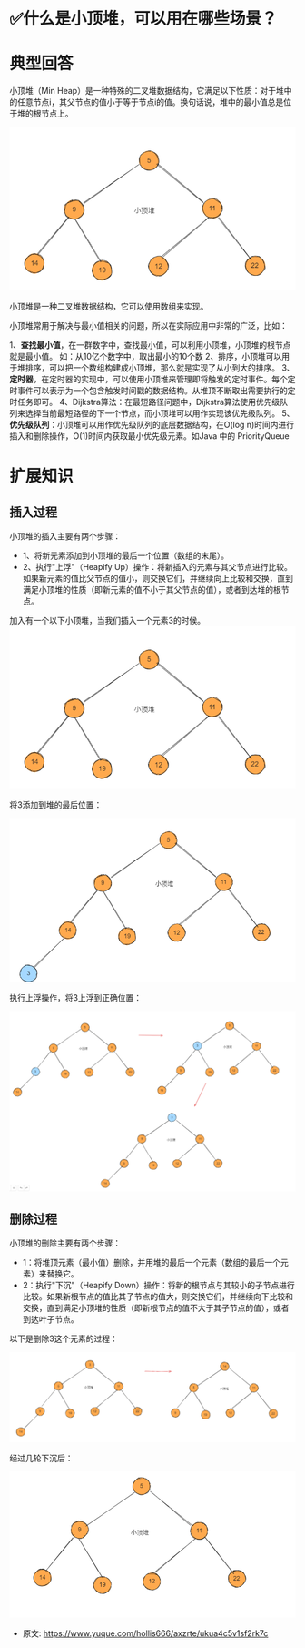 # ✅什么是小顶堆，可以用在哪些场景？
<!--page header-->

<a name="EovoM"></a>
# 典型回答
 
小顶堆（Min Heap）是一种特殊的二叉堆数据结构，它满足以下性质：对于堆中的任意节点i，其父节点的值小于等于节点i的值。换句话说，堆中的最小值总是位于堆的根节点上。

![image.png](./img/HAc1Pi59MdCoE_Oy/1691221691011-5012e8f3-fcd6-49b0-8296-63df3b9224d3-194535.png)

小顶堆是一种二叉堆数据结构，它可以使用数组来实现。


小顶堆常用于解决与最小值相关的问题，所以在实际应用中非常的广泛，比如：

1、**查找最小值**，在一群数字中，查找最小值，可以利用小顶堆，小顶堆的根节点就是最小值。
如：从10亿个数字中，取出最小的10个数
2、排序，小顶堆可以用于堆排序，可以把一个数组构建成小顶堆，那么就是实现了从小到大的排序。
3、**定时器**，在定时器的实现中，可以使用小顶堆来管理即将触发的定时事件。每个定时事件可以表示为一个包含触发时间戳的数据结构。从堆顶不断取出需要执行的定时任务即可。
4、Dijkstra算法：在最短路径问题中，Dijkstra算法使用优先级队列来选择当前最短路径的下一个节点，而小顶堆可以用作实现该优先级队列。
5、**优先级队列**：小顶堆可以用作优先级队列的底层数据结构，在O(log n)时间内进行插入和删除操作，O(1)时间内获取最小优先级元素。如Java 中的 PriorityQueue

<a name="PQlDS"></a>
# 扩展知识

<a name="q9oWz"></a>
## 插入过程

小顶堆的插入主要有两个步骤：

- 1、将新元素添加到小顶堆的最后一个位置（数组的末尾）。
- 2、执行"上浮"（Heapify Up）操作：将新插入的元素与其父节点进行比较。如果新元素的值比父节点的值小，则交换它们，并继续向上比较和交换，直到满足小顶堆的性质（即新元素的值不小于其父节点的值），或者到达堆的根节点。

加入有一个以下小顶堆，当我们插入一个元素3的时候。
![image.png](./img/HAc1Pi59MdCoE_Oy/1691221693280-038af3d7-8b61-4113-91dc-6d00f4a6a3f3-001687.png)

将3添加到堆的最后位置：

![image.png](./img/HAc1Pi59MdCoE_Oy/1691221804702-b4aa5e33-3469-4987-9c70-976aee9f0e7b-248800.png)

执行上浮操作，将3上浮到正确位置：

![image.png](./img/HAc1Pi59MdCoE_Oy/1691221930269-0ee12701-8eda-495d-85ad-44005804af3c-677058.png)

<a name="oHSdr"></a>
## 删除过程
小顶堆的删除主要有两个步骤：

- 1：将堆顶元素（最小值）删除，并用堆的最后一个元素（数组的最后一个元素）来替换它。
- 2：执行"下沉"（Heapify Down）操作：将新的根节点与其较小的子节点进行比较。如果新根节点的值比其子节点的值大，则交换它们，并继续向下比较和交换，直到满足小顶堆的性质（即新根节点的值不大于其子节点的值），或者到达叶子节点。


以下是删除3这个元素的过程：

![image.png](./img/HAc1Pi59MdCoE_Oy/1691222304519-1983cbd8-141c-420f-92d2-7c63498d80fb-319514.png)

经过几轮下沉后：

![image.png](./img/HAc1Pi59MdCoE_Oy/1691222311287-a7750217-2ddb-45cd-879d-52f1483d0a9d-877389.png)


<!--page footer-->
- 原文: <https://www.yuque.com/hollis666/axzrte/ukua4c5v1sf2rk7c>